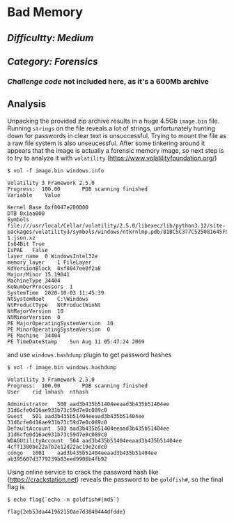 # Bad Memory
## _Difficultty: Medium_
## _Category: Forensics_

### _Challenge code_ not included here, as it's a 600Mb archive

## Analysis

Unpacking the provided zip archive results in a huge 4.5Gb `image.bin` file. Running `strings` on the file reveals a lot of strings, unfortunately hunting down for passwords in clear text is unsuccessful.  Trying to mount the file as a raw file system is also unseucessful. After some tinkering around it appears that the image is actually a forensic memory image, so next step is to try to analyze it with `volatility` (https://www.volatilityfoundation.org/)

```
$ vol -f image.bin windows.info                                                                                                                                              

Volatility 3 Framework 2.5.0
Progress:  100.00		PDB scanning finished
Variable	Value

Kernel Base	0xf8047e200000
DTB	0x1aa000
Symbols	file:///usr/local/Cellar/volatility/2.5.0/libexec/lib/python3.12/site-packages/volatility3/symbols/windows/ntkrnlmp.pdb/81BC5C377C525081645F9958F209C527-1.json.xz
Is64Bit	True
IsPAE	False
layer_name	0 WindowsIntel32e
memory_layer	1 FileLayer
KdVersionBlock	0xf8047ee0f2a8
Major/Minor	15.19041
MachineType	34404
KeNumberProcessors	1
SystemTime	2020-10-03 11:45:39
NtSystemRoot	C:\Windows
NtProductType	NtProductWinNt
NtMajorVersion	10
NtMinorVersion	0
PE MajorOperatingSystemVersion	10
PE MinorOperatingSystemVersion	0
PE Machine	34404
PE TimeDateStamp	Sun Aug 11 05:47:24 2069
```

and use `windows.hashdump` plugin to get password hashes

```
$ vol -f image.bin windows.hashdump

Volatility 3 Framework 2.5.0
Progress:  100.00		PDB scanning finished
User	rid	lmhash	nthash

Administrator	500	aad3b435b51404eeaad3b435b51404ee	31d6cfe0d16ae931b73c59d7e0c089c0
Guest	501	aad3b435b51404eeaad3b435b51404ee	31d6cfe0d16ae931b73c59d7e0c089c0
DefaultAccount	503	aad3b435b51404eeaad3b435b51404ee	31d6cfe0d16ae931b73c59d7e0c089c0
WDAGUtilityAccount	504	aad3b435b51404eeaad3b435b51404ee	4cff1380be22a7b2e12d22ac19e2cdc0
congo	1001	aad3b435b51404eeaad3b435b51404ee	ab395607d3779239b83eed9906b4fb92
```

Using online service to crack the password hash like (https://crackstation.net) reveals the password to be `goldfish#`, so the final flag is

```
$ echo flag{`echo -n goldfish#|md5`}        

flag{2eb53da441962150ae7d3840444dfdde}
```
